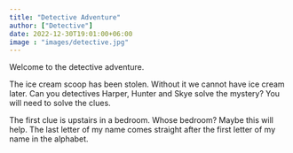 ```yaml
---
title: "Detective Adventure"
author: ["Detective"]
date: 2022-12-30T19:01:00+06:00
image : "images/detective.jpg"
---
```


Welcome to the detective adventure.

The ice cream scoop has been stolen.  Without it we cannot have ice cream later.  Can you detectives Harper, Hunter and Skye solve the mystery?  You will need to solve the clues.  

The first clue is upstairs in a bedroom.  Whose bedroom?  Maybe this will help.  The last letter of my name comes straight after the first letter of my name in the alphabet.
